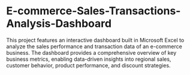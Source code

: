 # E-commerce-Sales-Transactions-Analysis-Dashboard
This project features an interactive dashboard built in Microsoft Excel to analyze the sales performance and transaction data of an e-commerce business. The dashboard provides a comprehensive overview of key business metrics, enabling data-driven insights into regional sales, customer behavior, product performance, and discount strategies. 
